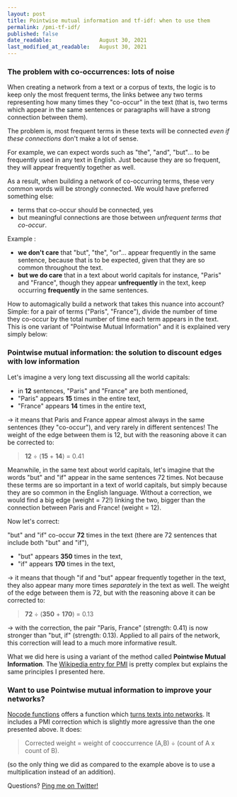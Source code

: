 ```yaml
---
layout: post
title: Pointwise mutual information and tf-idf: when to use them
permalink: /pmi-tf-idf/
published: false
date_readable:               August 30, 2021
last_modified_at_readable:   August 30, 2021
---
```


### The problem with co-occurrences: lots of noise

When creating a network from a text or a corpus of texts, the logic is to keep only the most frequent terms, the links betwee any two terms representing how many times they "co-occur" in the text (that is, two terms which appear in the same sentences or paragraphs will have a strong connection between them).

The problem is, most frequent terms in these texts will be connected *even if these connections* don't make a lot of sense.

For example, we can expect words such as "the", "and", "but"... to be frequently used in any text in English. Just because they are so frequent, they will appear frequently together as well.

As a result, when building a network of co-occurring terms, these very common words will be strongly connected. We would have preferred something else:

- terms that co-occur should be connected, yes
- but meaningful connections are those between *unfrequent terms that co-occur*.

Example :

- **we don't care** that "but", "the", "or"... appear frequently in the same sentence, because that is to be expected, given that they are so common throughout the text.
- **but we do care** that in a text about world capitals for instance, "Paris" and "France", though they appear **unfrequently** in the text, keep occurring **frequently** in the same sentences.

How to automagically build a network that takes this nuance into account? Simple: for a pair of terms ("Paris", "France"), divide the number of time they co-occur by the total number of time each term appears in the text. This is one variant of "Pointwise Mutual Information" and it is explained very simply below:

### Pointwise mutual information: the solution to discount edges with low information

Let's imagine a very long text discussing all the world capitals:

- in **12** sentences, "Paris" and "France" are both mentioned,
- "Paris" appears **15** times in the entire text,
- "France" appears **14** times in the entire text,

-> it means that Paris and France appear almost always in the same sentences (they "co-occur"), and very rarely in different sentences! The weight of the edge between them is 12, but with the reasoning above it can be corrected to:

> **12** ÷ (**15** + **14**) = 0.41

Meanwhile, in the same text about world capitals, let's imagine that the words "but" and "if" appear in the same sentences 72 times. Not because these terms are so important in a text of world capitals, but simply because they are so common in the English language. Without a correction, we would find a big edge (weight = 72!) linking the two, bigger than the connection between Paris and France! (weight = 12).

Now let's correct:

"but" and "if" co-occur **72** times in the text (there are 72 sentences that include both "but" and "if"),

- "but" appears **350** times in the text,
- "if" appears **170** times in the text,

-> it means that though "if and "but" appear frequently together in the text, they also appear many more times *separately* in the text as well. The weight of the edge between them is 72, but with the reasoning above it can be corrected to:

> **72** ÷ (**350** + **170**) = 0.13

-> with the correction, the pair "Paris, France" (strength: 0.41) is now stronger than "but, if" (strength: 0.13). Applied to all pairs of the network, this correction will lead to a much more informative result.

What we did here is using a variant of the method called **Pointwise Mutual Information**. The [Wikipedia entry for PMI](https://en.wikipedia.org/wiki/Pointwise_mutual_information) is pretty complex but explains the same principles I presented here.

### Want to use Pointwise mutual information to improve your networks?
[Nocode functions](https://nocodefunctions.com) offers a function which [turns texts into networks](https://nocodefunctions.com/cowo/semantic_networks_tool.html). It includes a PMI correction which is slightly more agressive than the one presented above. It does:

> Corrected weight = weight of cooccurrence (A,B) ÷ (count of A x count of B).

(so the only thing we did as compared to the example above is to use a multiplication instead of an addition).

Questions? [Ping me on Twitter!](https://twitter.com/seinecle)
